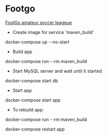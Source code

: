 # Footgo
[FootGo amateur soccer leageue](https://footgo-league.com/)

* Create image for service 'maven_build'

docker-compose up --no-start

* Build app

docker-compose run --rm maven_build

* Start MySQL server and wait until it started

docker-compose start db

* Start app

docker-compose start app

* To rebuild app:

docker-compose run --rm maven_build

docker-compose restart app
